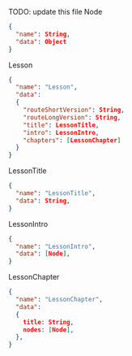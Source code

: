 TODO: update this file
Node
```json
{
  "name": String,
  "data": Object
}
```

Lesson
```json
{
  "name": "Lesson",
  "data":
  {
    "routeShortVersion": String,
    "routeLongVersion": String,
    "title": LessonTitle,
    "intro": LessonIntro,
    "chapters": [LessonChapter]
  }
}
```

LessonTitle
```json
{
  "name": "LessonTitle",
  "data": String,
}
```

LessonIntro
```json
{
  "name": "LessonIntro",
  "data": [Node],
}
```

LessonChapter
```json
{
  "name": "LessonChapter",
  "data": 
  {
    title: String,
    nodes: [Node],
  },
}
```
